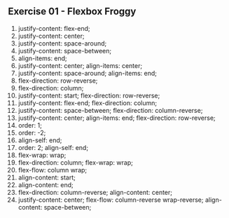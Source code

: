 ## Exercise 01 - Flexbox Froggy

1. justify-content: flex-end;
2. justify-content: center;
3. justify-content: space-around;
4. justify-content: space-between;
5. align-items: end;
6. justify-content: center;
   align-items: center;
7. justify-content: space-around;
   align-items: end;
8. flex-direction: row-reverse;
9. flex-direction: column;
10. justify-content: start;
    flex-direction: row-reverse;
11. justify-content: flex-end;
    flex-direction: column;
12. justify-content: space-between;
    flex-direction: column-reverse;
13. justify-content: center;
    align-items: end;
    flex-direction: row-reverse;
14. order: 1;
15. order: -2;
16. align-self: end;
17. order: 2;
    align-self: end;
18. flex-wrap: wrap;
19. flex-direction: column;
    flex-wrap: wrap;
20. flex-flow: column wrap;
21. align-content: start;
22. align-content: end;
23. flex-direction: column-reverse;
    align-content: center;
24. justify-content: center;
    flex-flow: column-reverse wrap-reverse;
    align-content: space-between;
